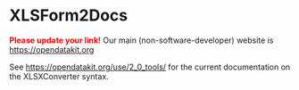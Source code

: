 # XLSForm2Docs #

<font color='red'><b>Please update your link!</b></font>
Our main (non-software-developer) website is https://opendatakit.org

See https://opendatakit.org/use/2_0_tools/ for the current documentation on the XLSXConverter syntax.